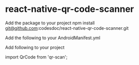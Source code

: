 # react-native-qr-code-scanner

Add the package to your project 
npm install git@github.com:codesdoc/react-native-qr-code-scanner.git

Add the following to your AndroidManifest.yml
<uses-permission android:name="android.permission.CAMERA" />

Add following to your project

import QrCode from 'qr-scan';

<QrCode />


